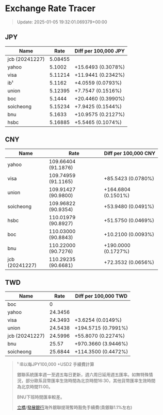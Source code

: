# Exchange Rate Tracer

> Update: 2025-01-05 19:32:01.069379+00:00

## JPY

| Name           |    Rate | Diff per 100,000 JPY   |
|----------------|---------|------------------------|
| jcb (20241227) | 5.08455 |                        |
| yahoo          | 5.1002  | +15.6493 (0.3078%)     |
| visa           | 5.11214 | +11.9441 (0.2342%)     |
| ib¹            | 5.1162  | +4.0559 (0.0793%)      |
| union          | 5.12395 | +7.7547 (0.1516%)      |
| boc            | 5.1444  | +20.4460 (0.3990%)     |
| soicheong      | 5.15234 | +7.9425 (0.1544%)      |
| bnu            | 5.1633  | +10.9575 (0.2127%)     |
| hsbc           | 5.16885 | +5.5465 (0.1074%)      |

## CNY

| Name           | Rate                | Diff per 100,000 CNY   |
|----------------|---------------------|------------------------|
| yahoo          | 109.66404	(91.1876) |                        |
| visa           | 109.74959	(91.1165) | +85.5423 (0.0780%)     |
| union          | 109.91427	(90.9800) | +164.6804 (0.1501%)    |
| soicheong      | 109.96822	(90.9354) | +53.9480 (0.0491%)     |
| hsbc           | 110.01979	(90.8927) | +51.5750 (0.0469%)     |
| boc            | 110.03000	(90.8843) | +10.2100 (0.0093%)     |
| bnu            | 110.22000	(90.7276) | +190.0000 (0.1727%)    |
| jcb (20241227) | 110.29235	(90.6681) | +72.3532 (0.0656%)     |

## TWD

| Name           |    Rate | Diff per 100,000 TWD   |
|----------------|---------|------------------------|
| boc            |  0      |                        |
| yahoo          | 24.3456 |                        |
| visa           | 24.3493 | +3.6254 (0.0149%)      |
| union          | 24.5438 | +194.5715 (0.7991%)    |
| jcb (20241227) | 24.5996 | +55.8070 (0.2274%)     |
| bnu            | 25.57   | +970.3660 (3.9446%)    |
| soicheong      | 25.6844 | +114.3500 (0.4472%)    |


> ¹ IB以每JPY100,000 +USD2 手續費計算
>
> 銀聯系統匯率週一至週五每日更新，週六周日延用週五匯率。如無特殊情況，部分歐系貨幣匯率生效時間為北京時間16:30，其他貨幣匯率生效時間為北京時間11:00。
>
> BNU下班時間匯率較差。
>
> [立橋](https://www.wlbank.com.mo/uploads/ueditor/file/20181211/1544536513900230.pdf)/[發展銀行](https://www.mdb.com.mo/Service_Charges_20230728.pdf)海外銀聯提現暫時豁免手續費(貴銀聯1.1%左右)

